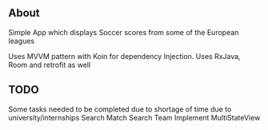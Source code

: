 
## About

Simple App which displays Soccer scores from some of the European leagues

Uses MVVM pattern with Koin for dependency Injection.
Uses RxJava, Room and retrofit as well

## TODO

Some tasks needed to be completed due to shortage of time due to university/internships
Search Match
Search Team
Implement MultiStateView
